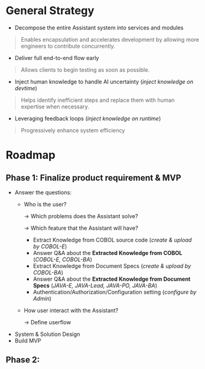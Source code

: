# General Strategy
- Decompose the entire Assistant system into services and modules
> Enables encapsulation and accelerates development by allowing more engineers to contribute concurrently.
- Deliver full end-to-end flow early
> Allows clients to begin testing as soon as possible.
- Inject human knowledge to handle AI uncertainty (_inject knowledge on devtime_)
> Helps identify inefficient steps and replace them with human expertise when necessary.
- Leveraging feedback loops (_inject knowledge on runtime_)
> Progressively enhance system efficiency

# Roadmap
## Phase 1: Finalize product requirement & MVP
- Answer the questions:
    - Who is the user?
      
      -> Which problems does the Assistant solve?
      
      -> Which feature that the Assistant will have?
        - Extract Knowledge from COBOL source code (_create & upload by COBOL-E_)
        - Answer Q&A about the **Extracted Knowledge from COBOL** (_COBOL-E, COBOL-BA_)
        - Extract Knowledge from Document Specs (_create & upload by COBOL-BA_)
        - Answer Q&A about the **Extracted Knowledge from Document Specs** (_JAVA-E, JAVA-Lead, JAVA-PO, JAVA-BA_)
        - Authentication/Authorization/Configuration setting (_configure by Admin_)
    - How user interact with the Assistant?
      
      -> Define userflow
- System & Solution Design
- Build MVP

## Phase 2: 
